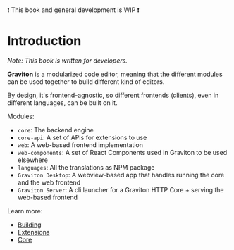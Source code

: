 ❗ This book and general development is WIP ❗

# Introduction
_Note: This book is written for developers._


**Graviton** is a modularized code editor, meaning that the different modules can be used together to build different kind of editors.

 By design, it's frontend-agnostic, so different frontends (clients), even in different languages, can be built on it.

Modules:
- `core`: The backend engine
- `core-api`: A set of APIs for extensions to use
- `web`: A web-based frontend implementation
- `web-components`: A set of React Components used in Graviton to be used elsewhere
- `languages`: All the translations as NPM package
- `Graviton Desktop`: A webview-based app that handles running the core and the web frontend
- `Graviton Server`: A cli launcher for a Graviton HTTP Core + serving the web-based frontend

Learn more:
- [Building](./building.md)
- [Extensions](./extensions.md)
- [Core](./core.md)
